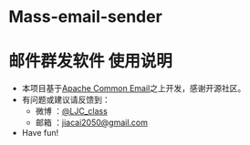 Mass-email-sender
=================
邮件群发软件
使用说明
=========
- 本项目基于[Apache Common Email](http://commons.apache.org/proper/commons-email/index.html)之上开发，感谢开源社区。
- 有问题或建议请反馈到：
    - 微博 ：[@LJC_class](http://weibo.com/liujiacai/)
    - 邮箱 ：jiacai2050@gmail.com  
- Have fun! 
